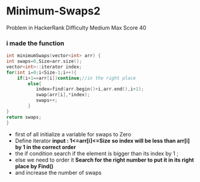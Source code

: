 # Minimum-Swaps2
Problem in HackerRank Difficulty  Medium  Max Score  40
### i made the function
```cpp
int minimumSwaps(vector<int> arr) {
int swaps=0,Size=arr.size();
vector<int>::iterator index;
for(int i=0;i<Size-1;i++){
    if(i+1==arr[i])continue;//in the right place
        else{
           index=find(arr.begin()+i,arr.end(),i+1);
           swap(arr[i],*index);
           swaps++;
        }
}
return swaps;
}

```
* first of all initialize a variable for swaps to Zero
* Define iterator 
__input : 1<=arr[i]<=Size__
**so index will be less than arr[i] by 1 in the correct order**
* the if condition search if the element is bigger than its index by 1 ;
* else we need to order it 
**Search for the right number to put it in its right place by Find()**
* and increase the number of swaps
